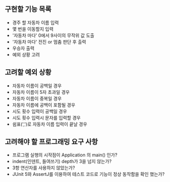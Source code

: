 ## 구현할 기능 목록
- 경주 할 자동차 이름 입력
- 몇 번을 이동할지 입력
- '자동차 마다' 0에서 9사이의 무작위 값 도출
- '자동차 마다' 전진 or 멈춤 판단 후 출력
- 우승자 출력
- 예외 상황 고려

## 고려할 예외 상황
- 자동차 이름이 공백일 경우
- 자동차 이름이 5자 초과일 경우
- 자동차 이름이 중복일 경우
- 자동차 이름에 공백이 포함될 경우
- 시도 횟수 입력이 공백일 경우
- 시도 횟수 입력시 문자를 입력할 경우
- 쉼표(',')로 자동차 이름 입력이 끝날 경우

## 고려해야 할 프로그래밍 요구 사항
- 프로그램 실행의 시작점이 Application 의 main() 인가?
- indent(인덴트, 들여쓰기) depth가 3을 넘지 않는가?
- 3항 연산자를 사용하지 않았는가?
- JUnit 5와 AssertJ를 이용하여 테스트 코드로 기능이 정상 동작함을 확인 했는가?